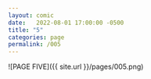```yaml
---
layout: comic
date:   2022-08-01 17:00:00 -0500
title: "5"
categories: page
permalink: /005
---
```

![PAGE FIVE]({{ site.url }}/pages/005.png)
